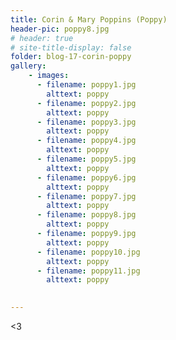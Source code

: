 ```yaml
---
title: Corin & Mary Poppins (Poppy)
header-pic: poppy8.jpg
# header: true
# site-title-display: false
folder: blog-17-corin-poppy
gallery: 
    - images:
      - filename: poppy1.jpg
        alttext: poppy
      - filename: poppy2.jpg
        alttext: poppy
      - filename: poppy3.jpg
        alttext: poppy
      - filename: poppy4.jpg
        alttext: poppy
      - filename: poppy5.jpg
        alttext: poppy
      - filename: poppy6.jpg
        alttext: poppy
      - filename: poppy7.jpg
        alttext: poppy
      - filename: poppy8.jpg
        alttext: poppy
      - filename: poppy9.jpg
        alttext: poppy
      - filename: poppy10.jpg
        alttext: poppy
      - filename: poppy11.jpg
        alttext: poppy

     
---
```




&lt;3
